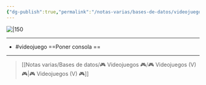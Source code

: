 ```yaml
---
{"dg-publish":true,"permalink":"/notas-varias/bases-de-datos/videojuegos/v-god-of-war-iii-remastered/"}
---
```



![|150](https://images.igdb.com/igdb/image/upload/t_cover_big/co3koh.jpg)

---

- #videojuego ==Poner consola == 

---

> [[Notas varias/Bases de datos/🎮 Videojuegos 🎮/🎮 Videojuegos (V) 🎮\|🎮 Videojuegos (V) 🎮]]